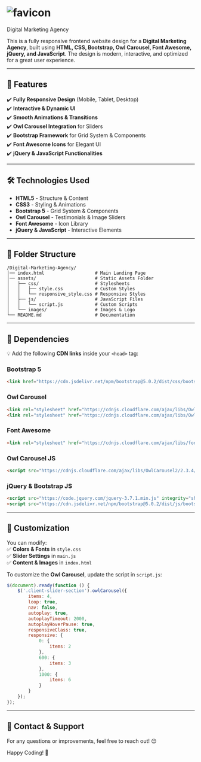 # ![favicon](https://github.com/user-attachments/assets/7c011a74-6b94-409c-aa8e-e985f2c2b099)
 Digital Marketing Agency 

This is a fully responsive frontend website design for a **Digital Marketing Agency**, built using **HTML, CSS, Bootstrap, Owl Carousel, Font Awesome, jQuery, and JavaScript**. The design is modern, interactive, and optimized for a great user experience.  

---

## 📌 Features  

✔️ **Fully Responsive Design** (Mobile, Tablet, Desktop)  
✔️ **Interactive & Dynamic UI**  
✔️ **Smooth Animations & Transitions**  
✔️ **Owl Carousel Integration** for Sliders  
✔️ **Bootstrap Framework** for Grid System & Components  
✔️ **Font Awesome Icons** for Elegant UI  
✔️ **jQuery & JavaScript Functionalities**  

---

## 🛠️ Technologies Used  

- **HTML5** - Structure & Content  
- **CSS3** - Styling & Animations  
- **Bootstrap 5** - Grid System & Components  
- **Owl Carousel** - Testimonials & Image Sliders  
- **Font Awesome** - Icon Library  
- **jQuery & JavaScript** - Interactive Elements  

---

## 📂 Folder Structure  

```
/Digital-Marketing-Agency/
│── index.html                   # Main Landing Page
│── assets/                      # Static Assets Folder
│   ├── css/                     # Stylesheets
│   │   ├── style.css            # Custom Styles
│   │   └── responsive_style.css # Responsive Styles
│   ├── js/                      # JavaScript Files
│   │   └── script.js            # Custom Scripts
│   └── images/                  # Images & Logo
└── README.md                    # Documentation
```

---

## 🔌 Dependencies  

💡 Add the following **CDN links** inside your `<head>` tag:  

### **Bootstrap 5**  
```html
<link href="https://cdn.jsdelivr.net/npm/bootstrap@5.0.2/dist/css/bootstrap.min.css" rel="stylesheet" integrity="sha384-EVSTQN3/azprG1Anm3QDgpJLIm9Nao0Yz1ztcQTwFspd3yD65VohhpuuCOmLASjC" crossorigin="anonymous">
```

### **Owl Carousel**  
```html
<link rel="stylesheet" href="https://cdnjs.cloudflare.com/ajax/libs/OwlCarousel2/2.3.4/assets/owl.carousel.min.css">
<link rel="stylesheet" href="https://cdnjs.cloudflare.com/ajax/libs/OwlCarousel2/2.3.4/assets/owl.theme.default.css">
```

### **Font Awesome**  
```html
<link rel="stylesheet" href="https://cdnjs.cloudflare.com/ajax/libs/font-awesome/6.7.2/css/all.min.css"> 
```

### **Owl Carousel JS**  
```html
<script src="https://cdnjs.cloudflare.com/ajax/libs/OwlCarousel2/2.3.4/owl.carousel.min.js"></script>
```

### **jQuery & Bootstrap JS**  
```html
<script src="https://code.jquery.com/jquery-3.7.1.min.js" integrity="sha256-/JqT3SQfawRcv/BIHPThkBvs0OEvtFFmqPF/lYI/Cxo=" crossorigin="anonymous"></script>
<script src="https://cdn.jsdelivr.net/npm/bootstrap@5.0.2/dist/js/bootstrap.bundle.min.js" integrity="sha384-MrcW6ZMFYlzcLA8Nl+NtUVF0sA7MsXsP1UyJoMp4YLEuNSfAP+JcXn/tWtIaxVXM" crossorigin="anonymous"></script>
```

---

## 🎯 Customization  

You can modify:  
✅ **Colors & Fonts** in `style.css`  
✅ **Slider Settings** in `main.js`  
✅ **Content & Images** in `index.html`  

To customize the **Owl Carousel**, update the script in `script.js`:  

```js
$(document).ready(function () {
    $('.client-slider-section').owlCarousel({
        items: 4,
        loop: true,
        nav: false,
        autoplay: true,
        autoplayTimeout: 2000,
        autoplayHoverPause: true,
        responsiveClass: true,
        responsive: {
            0: {
                items: 2
            },
            600: {
                items: 3
            },
            1000: {
                items: 6
            }
        }
    });
});
```

---

## 📧 Contact & Support  

For any questions or improvements, feel free to reach out! 😊  


Happy Coding! 🎉
